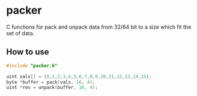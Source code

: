 # packer
C functions for pack and unpack data from 32/64 bit to a size which fit the set of data.

## How to use
```c
#include "packer.h"

uint vals[] = {0,1,2,3,4,5,6,7,8,9,10,11,12,13,14,15};
byte *buffer = pack(vals, 16, 4);
uint *res = unpack(buffer, 16, 4);
```
